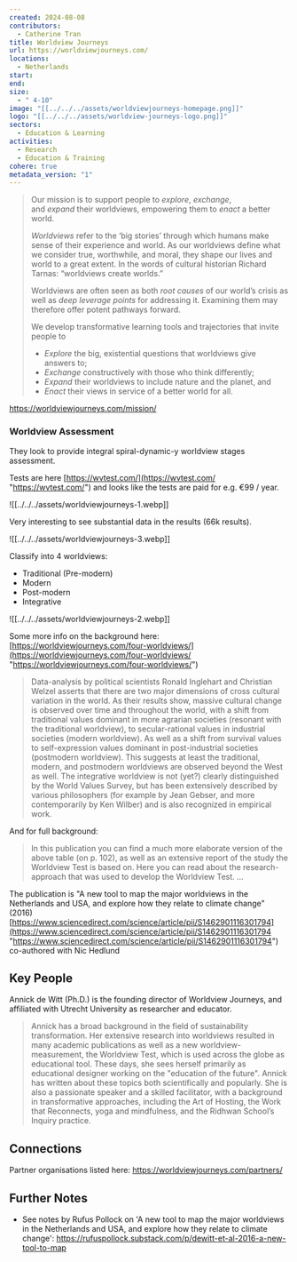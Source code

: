 ```yaml
---
created: 2024-08-08
contributors:
  - Catherine Tran
title: Worldview Journeys
url: https://worldviewjourneys.com/
locations:
  - Netherlands
start: 
end: 
size:
  - " 4-10"
image: "[[../../../assets/worldviewjourneys-homepage.png]]"
logo: "[[../../../assets/worldview-journeys-logo.png]]"
sectors:
  - Education & Learning
activities:
  - Research
  - Education & Training
cohere: true
metadata_version: "1"
---
```

>Our mission is to support people to _explore_, _exchange_, and _expand_ their worldviews, empowering them to _enact_ a better world.
>
>_Worldviews_ refer to the ‘big stories’ through which humans make sense of their experience and world. As our worldviews define what we consider true, worthwhile, and moral, they shape our lives and world to a great extent. In the words of cultural historian Richard Tarnas: “worldviews create worlds.”
>
>Worldviews are often seen as both _root causes_ of our world’s crisis as well as _deep leverage points_ for addressing it. Examining them may therefore offer potent pathways forward.
>
>We develop transformative learning tools and trajectories that invite people to
>
>- _Explore_ the big, existential questions that worldviews give answers to;
>- _Exchange_ constructively with those who think differently;
>- _Expand_ their worldviews to include nature and the planet, and
>- _Enact_ their views in service of a better world for all.

https://worldviewjourneys.com/mission/

### Worldview Assessment

They look to provide integral spiral-dynamic-y worldview stages assessment.

Tests are here [https://wvtest.com/](https://wvtest.com/ "https://wvtest.com/") and looks like the tests are paid for e.g. €99 / year.

![[../../../assets/worldviewjourneys-1.webp]]

Very interesting to see substantial data in the results (66k results). 

![[../../../assets/worldviewjourneys-3.webp]]

Classify into 4 worldviews:

- Traditional (Pre-modern)
- Modern
- Post-modern
- Integrative

![[../../../assets/worldviewjourneys-2.webp]]

Some more info on the background here: [https://worldviewjourneys.com/four-worldviews/](https://worldviewjourneys.com/four-worldviews/ "https://worldviewjourneys.com/four-worldviews/")

> Data-analysis by political scientists Ronald Inglehart and Christian Welzel asserts that there are two major dimensions of cross cultural variation in the world. As their results show, massive cultural change is observed over time and throughout the world, with a shift from traditional values dominant in more agrarian societies (resonant with the traditional worldview), to secular-rational values in industrial societies (modern worldview). As well as a shift from survival values to self-expression values dominant in post-industrial societies (postmodern worldview). This suggests at least the traditional, modern, and postmodern worldviews are observed beyond the West as well. The integrative worldview is not (yet?) clearly distinguished by the World Values Survey, but has been extensively described by various philosophers (for example by Jean Gebser, and more contemporarily by Ken Wilber) and is also recognized in empirical work.

And for full background:

> In this publication you can find a much more elaborate version of the above table (on p. 102), as well as an extensive report of the study the Worldview Test is based on. Here you can read about the research-approach that was used to develop the Worldview Test. ...

The publication is "A new tool to map the major worldviews in the Netherlands and USA, and explore how they relate to climate change" (2016) [https://www.sciencedirect.com/science/article/pii/S1462901116301794](https://www.sciencedirect.com/science/article/pii/S1462901116301794 "https://www.sciencedirect.com/science/article/pii/S1462901116301794") co-authored with Nic Hedlund

## Key People

Annick de Witt (Ph.D.) is the founding director of Worldview Journeys, and affiliated with Utrecht University as researcher and educator.

>Annick has a broad background in the field of sustainability transformation. Her extensive research into worldviews resulted in many academic publications as well as a new worldview-measurement, the Worldview Test, which is used across the globe as educational tool. These days, she sees herself primarily as educational designer working on the "education of the future". Annick has written about these topics both scientifically and popularly. She is also a passionate speaker and a skilled facilitator, with a background in transformative approaches, including the Art of Hosting, the Work that Reconnects, yoga and mindfulness, and the Ridhwan School’s Inquiry practice.

## Connections

Partner organisations listed here: https://worldviewjourneys.com/partners/

## Further Notes

- See notes by Rufus Pollock on 'A new tool to map the major worldviews in the Netherlands and USA, and explore how they relate to climate change': https://rufuspollock.substack.com/p/dewitt-et-al-2016-a-new-tool-to-map








